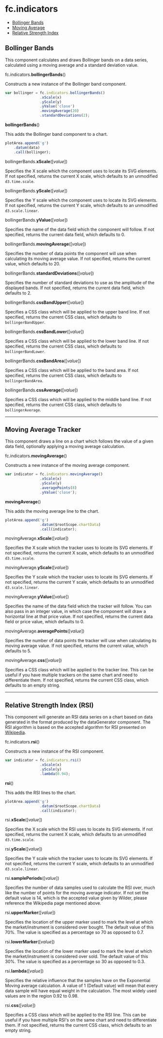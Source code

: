 # fc.**indicators**

+ [Bollinger Bands](#bollinger-bands)
+ [Moving Average](#moving-average-tracker)
+ [Relative Strength Index](#relative-strength-index-rsi)

## Bollinger Bands

This component calculates and draws Bollinger bands on a data series, calculated using a moving average and a standard deviation value.

fc.indicators.**bollingerBands**()

Constructs a new instance of the Bollinger band component.

```javascript
var bollinger = fc.indicators.bollingerBands()
		        .xScale(x)
		        .yScale(y)
		        .yValue('close')
		        .movingAverage(20)
		        .standardDeviations(2);
```

**bollingerBands**()

This adds the Bollinger band component to a chart.

```javascript
plotArea.append('g')
    .datum(data)
    .call(bollinger);
```

bollingerBands.**xScale**([*value*])

Specifies the X scale which the component uses to locate its SVG elements.
If not specified, returns the current X scale, which defaults to an unmodified `d3.time.scale`.

bollingerBands.**yScale**([*value*])

Specifies the Y scale which the component uses to locate its SVG elements.
If not specified, returns the current Y scale, which defaults to an unmodified `d3.scale.linear`.

bollingerBands.**yValue**([*value*])

Specifies the name of the data field which the component will follow.
If not specified, returns the current data field, which defaults to 0.

bollingerBands.**movingAverage**([*value*])

Specifies the number of data points the component will use when calculating its moving average value.
If not specified, returns the current value, which defaults to 20.

bollingerBands.**standardDeviations**([*value*])

Specifies the number of standard deviations to use as the amplitude of the displayed bands.
If not specified, returns the current data field, which defaults to 2.

bollingerBands.**cssBandUpper**([*value*])

Specifies a CSS class which will be applied to the upper band line.
If not specified, returns the current CSS class, which defaults to `bollingerBandUpper`.

bollingerBands.**cssBandLower**([*value*])

Specifies a CSS class which will be applied to the lower band line.
If not specified, returns the current CSS class, which defaults to `bollingerBandLower`.

bollingerBands.**cssBandArea**([*value*])

Specifies a CSS class which will be applied to the band area.
If not specified, returns the current CSS class, which defaults to `bollingerBandArea`.

bollingerBands.**cssAverage**([*value*])

Specifies a CSS class which will be applied to the middle band line.
If not specified, returns the current CSS class, which defaults to `bollingerAverage`.

------

## Moving Average Tracker

This component draws a line on a chart which follows the value of a given data field, optionally applying a moving average calculation.

fc.indicators.**movingAverage**()

Constructs a new instance of the moving average component.

```javascript
var indicator = fc.indicators.movingAverage()
				.xScale(x)
				.yScale(y)
				.averagePoints(8)
				.yValue('close');
```

**movingAverage**()

This adds the moving average line to the chart.

```javascript
plotArea.append('g')
				.datum($rootScope.chartData)
				.call(indicator);
```

movingAverage.**xScale**([*value*])

Specifies the X scale which the tracker uses to locate its SVG elements.
If not specified, returns the current X scale, which defaults to an unmodified `d3.time.scale`.

movingAverage.**yScale**([*value*])

Specifies the Y scale which the tracker uses to locate its SVG elements.
If not specified, returns the current Y scale, which defaults to an unmodified `d3.scale.linear`.

movingAverage.**yValue**([*value*])

Specifies the name of the data field which the tracker will follow.
You can also pass in an integer value, in which case the component will draw a horizontal line at that price value.
If not specified, returns the current data field or price value, which defaults to 0.

movingAverage.**averagePoints**([*value*])

Specifies the number of data points the tracker will use when calculating its moving average value.
If not specified, returns the current value, which defaults to 5.

movingAverage.**css**([*value*])

Specifies a CSS class which will be applied to the tracker line.
This can be useful if you have multiple trackers on the same chart and need to differentiate them.
If not specified, returns the current CSS class, which defaults to an empty string.

----

## Relative Strength Index (RSI)

This component will generate an RSI data series on a chart based on data generated in the format produced by the dataGenerator component. The RSI algorithm is based on the accepted algorithm for RSI presented on [Wikipedia](http://en.wikipedia.org/wiki/Relative_strength_index).

fc.indicators.**rsi**()

Constructs a new instance of the RSI component.

```javascript
var indicator = fc.indicators.rsi()
				.xScale(x)
				.yScale(y)
				.lambda(0.94);
```

**rsi**()

This adds the RSI lines to the chart.

```javascript
plotArea.append('g')
				.datum($rootScope.chartData)
				.call(indicator);
```

rsi.**xScale**([*value*])

Specifies the X scale which the RSI uses to locate its SVG elements.
If not specified, returns the current X scale, which defaults to an unmodified `d3.time.scale`.

rsi.**yScale**([*value*])

Specifies the Y scale which the tracker uses to locate its SVG elements.
If not specified, returns the current Y scale, which defaults to an unmodified `d3.scale.linear`.

rsi.**samplePeriods**([*value*])

Specifies the number of data samples used to calculate the RSI over, much like the number of points for the moving average indicator.
If not set the default value is 14, which is the accepted value given by Wilder, please reference the Wikipedia page mentioned above.

rsi.**upperMarker**([*value*])

Specifies the location of the upper marker used to mark the level at which the market/instrument is considered over bought. 
The default value of this 70%. The value is specified as a percentage so 70 as opposed to 0.7.

rsi.**lowerMarker**([*value*])

Specifies the location of the lower marker used to mark the level at which the market/instrument is considered over sold. 
The default value of this 30%. The value is specified as a percentage so 30 as opposed to 0.3.

rsi.**lambda**([*value*])

Specifies the relative influence that the samples have on the Exponential Moving average calculation. A value of 1 (Default value) will mean that every data sample will have equal weight in the calculation. 
The most widely used values are in the region 0.92 to 0.98.

rsi.**css**([*value*])

Specifies a CSS class which will be applied to the RSI line.
This can be useful if you have multiple RSI's on the same chart and need to differentiate them.
If not specified, returns the current CSS class, which defaults to an empty string.
